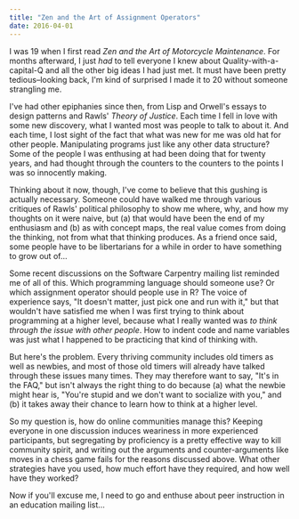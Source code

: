 ```yaml
---
title: "Zen and the Art of Assignment Operators"
date: 2016-04-01
---
```

<p>
  I was 19 when I first read <em>Zen and the Art of Motorcycle Maintenance</em>.
  For months afterward,
  I just <em>had</em> to tell everyone I knew about Quality-with-a-capital-Q
  and all the other big ideas I had just met.
  It must have been pretty tedious–looking back,
  I'm kind of surprised I made it to 20 without someone strangling me.
</p>
<p>
  I've had other epiphanies since then,
  from Lisp and Orwell's essays
  to design patterns and Rawls' <em>Theory of Justice</em>.
  Each time I fell in love with some new discovery,
  what I wanted most was people to talk to about it.
  And each time,
  I lost sight of the fact that what was new for me was old hat for other people.
  Manipulating programs just like any other data structure?
  Some of the people I was enthusing at had been doing that for twenty years,
  and had thought through the counters to the counters to the points I was so innocently making.
</p>
<p>
  Thinking about it now, though,
  I've come to believe that this gushing is actually necessary.
  Someone could have walked me through various critiques of Rawls' political philosophy
  to show me where, why, and how my thoughts on it were naive,
  but (a) that would have been the end of my enthusiasm
  and (b) as with concept maps,
  the real value comes from doing the thinking,
  not from what that thinking produces.
  As a friend once said,
  some people have to be libertarians for a while
  in order to have something to grow out of…
</p>
<p>
  Some recent discussions on the Software Carpentry mailing list reminded me of all of this.
  Which programming language should someone use?
  Or which assignment operator should people use in R?
  The voice of experience says, "It doesn't matter, just pick one and run with it,"
  but that wouldn't have satisfied me when I was first trying to think about programming at a higher level,
  because what I really wanted was <em>to think through the issue with other people</em>.
  How to indent code and name variables was just what I happened to be practicing that kind of thinking with.
</p>
<p>
  But here's the problem.
  Every thriving community includes old timers as well as newbies,
  and most of those old timers will already have talked through these issues many times.
  They may therefore want to say, "It's in the FAQ,"
  but isn't always the right thing to do
  because (a) what the newbie might hear is, "You're stupid and we don't want to socialize with you,"
  and (b) it takes away their chance to learn how to think at a higher level.
</p>
<p>
  So my question is, how do online communities manage this?
  Keeping everyone in one discussion induces weariness in more experienced participants,
  but segregating by proficiency is a pretty effective way to kill community spirit,
  and writing out the arguments and counter-arguments like moves in a chess game fails for the reasons discussed above.
  What other strategies have you used,
  how much effort have they required,
  and how well have they worked?
</p>
<p>
  Now if you'll excuse me,
  I need to go and enthuse about peer instruction in an education mailing list…
</p>
